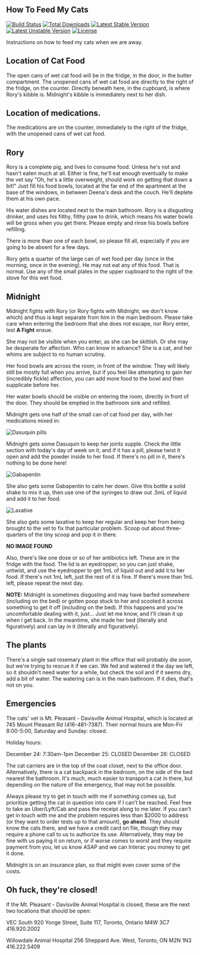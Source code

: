 ## How To Feed My Cats

[![Build Status](https://travis-ci.org/laravel/framework.svg)](https://travis-ci.org/laravel/framework)
[![Total Downloads](https://poser.pugx.org/laravel/framework/downloads.svg)](https://packagist.org/packages/laravel/framework)
[![Latest Stable Version](https://poser.pugx.org/laravel/framework/v/stable.svg)](https://packagist.org/packages/laravel/framework)
[![Latest Unstable Version](https://poser.pugx.org/laravel/framework/v/unstable.svg)](https://packagist.org/packages/laravel/framework)
[![License](https://poser.pugx.org/laravel/framework/license.svg)](https://packagist.org/packages/laravel/framework)

Instructions on how to feed my cats when we are away.

## Location of Cat Food

The open cans of wet cat food will be in the fridge, in the door, in the butter
compartment. The unopened cans of wet cat food are directly to the right of the
fridge, on the counter. Directly beneath here, in the cupboard, is where Rory's
kibble is. Midnight's kibble is immediately next to her dish.

## Location of medications.

The medications are on the counter, immediately to the right of the fridge, with
the unopened cans of wet cat food.

## Rory

Rory is a complete pig, and lives to consume food. Unless he's not and hasn't
eaten much at all. Either is fine, he'll eat enough eventually to make the vet
say "Oh, he's a little overweight, should work on getting that down a bit!" Just
fill his food bowls, located at the far end of the apartment at the base of the
windows, in between Deena's desk and the couch. He'll deplete them at his own
pace.

His water dishes are located next to the main bathroom. Rory is a disgusting
drinker, and uses his filthy, filthy paw to drink, which means his water bowls
will be gross when you get there. Please empty and rinse his bowls before
refilling.

There is more than one of each bowl, so please fill all, especially if you are
going to be absent for a few days.

Rory gets a quarter of the large can of wet food per day (once in the morning,
once in the evening). He may not eat any of this food. That is normal. Use any
of the small plates in the upper cupboard to the right of the stove for this wet
food.

## Midnight

Midnight fights with Rory (or Rory fights with Midnight, we don't know which)
and thus is kept separate from him in the main bedroom. Please take care when
entering the bedroom that she does not escape, nor Rory enter, lest **A Fight**
ensue.

She may not be visible when you enter, as she can be skittish. Or she may be
desperate for affection. Who can know in advance? She is a cat, and her whims
are subject to no human scrutiny.

Her food bowls are across the room, in front of the window. They will likely
still be mostly full when you arrive, but if you feel like attempting to gain
her (incredibly fickle) affection, you can add more food to the bowl and then
supplicate before her.

Her water bowls should be visible on entering the room, directly in front of the
door. They should be emptied in the bathroom sink and refilled.

Midnight gets one half of the small can of cat food per day, with her
medications mixed in:

![Dasuquin pills](images/pills.jpg)

Midnight gets some Dasuquin to keep her joints supple. Check the little section
with today's day of week on it, and if it has a pill, please twist it open and
add the powder inside to her food. If there's no pill in it, there's nothing to
be done here!

![Gabapentin](images/gabapentin.jpg)

She also gets some Gabapentin to calm her down. Give this bottle a solid shake
to mix it up, then use one of the syringes to draw out .5mL of liquid and add it
to her food.

![Laxative](images/lax.jpg)

She also gets some laxative to keep her regular and keep her from being brought
to the vet to fix that particular problem. Scoop out about three-quarters of the
tiny scoop and pop it in there.

**NO IMAGE FOUND**

Also, there's like one dose or so of her antibiotics left. These are in the
fridge with the food. The lid is an eyedropper, so you can just shake, untwist,
and use the eyedropper to get 1mL of liquid out and add it to her food. If
there's not 1mL left, just the rest of it is fine. If there's more than 1mL
left, please repeat the next day.

**NOTE:** Midnight is sometimes disgusting and may have barfed somewhere
(including on the bed) or gotten poop stuck to her and scooted it across
something to get it off (including on the bed). If this happens and you're
uncomfortable dealing with it, just... Just let me know, and I'll clean it up
when I get back. In the meantime, she made her bed (literally and figuratively)
and can lay in it (literally and figuratively).

## The plants

There's a single sad rosemary plant in the office that will probably die soon,
but we're trying to rescue it if we can. We fed and watered it the day we left,
so it shouldn't need water for a while, but check the soil and if it seems dry,
add a bit of water. The watering can is in the main bathroom. If it dies, that's
not on you.

## Emergencies

The cats' vet is Mt. Pleasant - Davisville Animal Hospital, which is located at
745 Mount Pleasant Rd (416-481-7387). Their normal hours are Mon-Fri 8:00-5:00,
Saturday and Sunday: closed.

Holiday hours:

December 24: 7:30am-1pm December 25: CLOSED December 26: CLOSED

The cat carriers are in the top of the coat closet, next to the office door.
Alternatively, there is a cat backpack in the bedroom, on the side of the bed
nearest the bathroom. It's much, much easier to transport a cat in there, but
depending on the nature of the emergency, that may not be possible.

Always please try to get in touch with me if something comes up, but prioritize
getting the cat in question into care if I can't be reached. Feel free to take
an Uber/Lyft/Cab and pass the receipt along to me later. If you can't get in
touch with me and the problem requires less than $2000 to address (or they want
to order tests up to that amount), **go ahead**. They should know the cats
there, and we have a credit card on file, though they may require a phone call
to us to authorize its use. Alternatively, they may be fine with us paying it on
return, or if worse comes to worst and they require payment from you, let us
know ASAP and we can Interac you money to get it done.

Midnight is on an insurance plan, so that might even cover some of the costs.

## Oh fuck, they're closed!

If the Mt. Pleasant - Davisville Animal Hospital is closed, these are the next
two locations that should be open:

VEC South 920 Yonge Street, Suite 117, Toronto, Ontario M4W 3C7 416.920.2002

Willowdale Animal Hospital 256 Sheppard Ave. West, Toronto, ON M2N 1N3
416.222.5409
